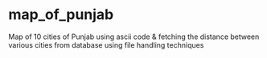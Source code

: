 # map_of_punjab
Map of 10 cities of Punjab using ascii code &amp; fetching the distance between various cities from database using file handling techniques
